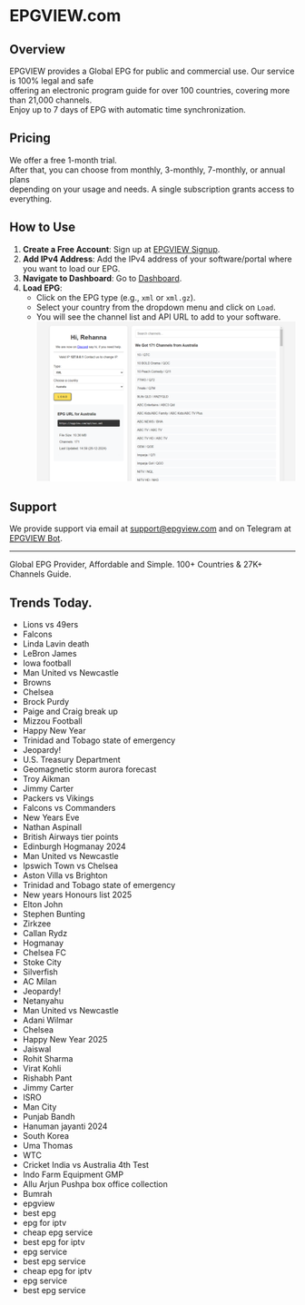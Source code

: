 # EPGVIEW.com



## Overview
EPGVIEW provides a Global EPG for public and commercial use. Our service is 100% legal and safe\
offering an electronic program guide for over 100 countries, covering more than 21,000 channels.\
Enjoy up to 7 days of EPG with automatic time synchronization.

## Pricing
We offer a free 1-month trial. \
After that, you can choose from monthly, 3-monthly, 7-monthly, or annual plans \
depending on your usage and needs. A single subscription grants access to everything.

## How to Use
1. **Create a Free Account**: Sign up at [EPGVIEW Signup](https://epgview.com/signup.php).
2. **Add IPv4 Address**: Add the IPv4 address of your software/portal where you want to load our EPG.
3. **Navigate to Dashboard**: Go to [Dashboard](https://epgview.com/dashboard.php).
4. **Load EPG**:
   - Click on the EPG type (e.g., `xml` or `xml.gz`).
   - Select your country from the dropdown menu and click on `Load`.
   - You will see the channel list and API URL to add to your software.
![EPGVIEW](img/dashboard.png)
## Support
We provide support via email at [support@epgview.com](mailto:support@epgview.com) and on Telegram at [EPGVIEW Bot](https://t.me/epgview_bot).

---

Global EPG Provider, Affordable and Simple. 100+ Countries & 27K+ Channels Guide.

## Trends Today.

- Lions vs 49ers
- Falcons
- Linda Lavin death
- LeBron James
- Iowa football
- Man United vs Newcastle
- Browns
- Chelsea
- Brock Purdy
- Paige and Craig break up
- Mizzou Football
- Happy New Year
- Trinidad and Tobago state of emergency
- Jeopardy!
- U.S. Treasury Department
- Geomagnetic storm aurora forecast
- Troy Aikman
- Jimmy Carter
- Packers vs Vikings
- Falcons vs Commanders
- New Years Eve
- Nathan Aspinall
- British Airways tier points
- Edinburgh Hogmanay 2024
- Man United vs Newcastle
- Ipswich Town vs Chelsea
- Aston Villa vs Brighton
- Trinidad and Tobago state of emergency
- New years Honours list 2025
- Elton John
- Stephen Bunting
- Zirkzee
- Callan Rydz
- Hogmanay
- Chelsea FC
- Stoke City
- Silverfish
- AC Milan
- Jeopardy!
- Netanyahu
- Man United vs Newcastle
- Adani Wilmar
- Chelsea
- Happy New Year 2025
- Jaiswal
- Rohit Sharma
- Virat Kohli
- Rishabh Pant
- Jimmy Carter
- ISRO
- Man City
- Punjab Bandh
- Hanuman jayanti 2024
- South Korea
- Uma Thomas
- WTC
- Cricket India vs Australia 4th Test
- Indo Farm Equipment GMP
- Allu Arjun Pushpa box office collection
- Bumrah
- epgview
- best epg
- epg for iptv
- cheap epg service
- best epg for iptv
- epg service
- best epg service
- cheap epg for iptv
- epg service
- best epg service
